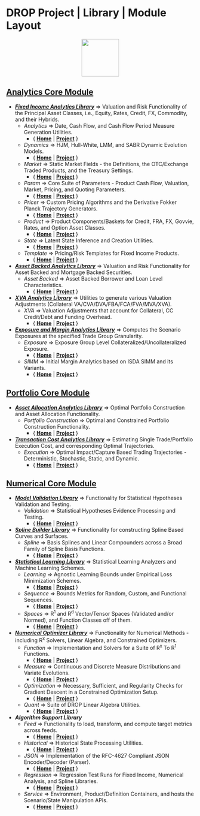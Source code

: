 
# DROP Project | Library | Module Layout


<p align="center"><img src="https://github.com/lakshmiDRIP/DROP/blob/master/DRIP_Logo.gif?raw=true" width="100"></p>



## [Analytics Core Module](https://github.com/lakshmiDRIP/DROP/blob/master/AnalyticsCore.md)
 * [***Fixed Income Analytics Library***](https://github.com/lakshmiDRIP/DROP/tree/master/FixedIncomeAnalyticsLibrary.md) => Valuation and Risk Functionality of the Principal Asset Classes, i.e., Equity, Rates, Credit, FX, Commodity, and their Hybrids.
	* *Analytics* => Date, Cash Flow, and Cash Flow Period Measure Generation Utilities.
		* { [**Home**](https://github.com/lakshmiDRIP/DROP/tree/master/src/main/java/org/drip/analytics/README.md) | 
		[**Project**](https://github.com/lakshmiDRIP/DROP/issues?q=is%3Aopen+is%3Aissue+label%3Aanalytics) }  
	* *Dynamics* => HJM, Hull-White, LMM, and SABR Dynamic Evolution Models.
		* { [**Home**](https://github.com/lakshmiDRIP/DROP/tree/master/src/main/java/org/drip/dynamics/README.md) | 
		[**Project**](https://github.com/lakshmiDRIP/DROP/issues?q=is%3Aopen+is%3Aissue+label%3Adynamics) }
	* *Market* => Static Market Fields - the Definitions, the OTC/Exchange Traded Products, and the Treasury Settings.
		* { [**Home**](https://github.com/lakshmiDRIP/DROP/tree/master/src/main/java/org/drip/market/README.md) | 
		[**Project**](https://github.com/lakshmiDRIP/DROP/issues?q=is%3Aopen+is%3Aissue+label%3Amarket) }
	* *Param* => Core Suite of Parameters - Product Cash Flow, Valuation, Market, Pricing, and Quoting Parameters.
		* { [**Home**](https://github.com/lakshmiDRIP/DROP/tree/master/src/main/java/org/drip/param/README.md) | 
		[**Project**](https://github.com/lakshmiDRIP/DROP/issues?q=is%3Aopen+is%3Aissue+label%3Aparam) }
	* *Pricer* => Custom Pricing Algorithms and the Derivative Fokker Planck Trajectory Generators.
		* { [**Home**](https://github.com/lakshmiDRIP/DROP/tree/master/src/main/java/org/drip/pricer/README.md) | 
		[**Project**](https://github.com/lakshmiDRIP/DROP/issues?q=is%3Aopen+is%3Aissue+label%3Apricer) }
	* *Product* => Product Components/Baskets for Credit, FRA, FX, Govvie, Rates, and Option Asset Classes.
		* { [**Home**](https://github.com/lakshmiDRIP/DROP/tree/master/src/main/java/org/drip/product/README.md) | 
		[**Project**](https://github.com/lakshmiDRIP/DROP/issues?q=is%3Aopen+is%3Aissue+label%3Aproduct) }
	* *State* => Latent State Inference and Creation Utilities.
		* { [**Home**](https://github.com/lakshmiDRIP/DROP/tree/master/src/main/java/org/drip/state/README.md) | 
		[**Project**](https://github.com/lakshmiDRIP/DROP/issues?q=is%3Aopen+is%3Aissue+label%3Astate) }
	* *Template* => Pricing/Risk Templates for Fixed Income Products.
		* { [**Home**](https://github.com/lakshmiDRIP/DROP/tree/master/src/main/java/org/drip/template/README.md) | 
		[**Project**](https://github.com/lakshmiDRIP/DROP/issues?q=is%3Aopen+is%3Aissue+label%3Atemplate) }
 * [***Asset Backed Analytics Library***](https://github.com/lakshmiDRIP/DROP/tree/master/AssetBackedAnalyticsLibrary.md) => Valuation and Risk Functionality for Asset Backed and Mortgage Backed Securities.
	* *Asset Backed* => Asset Backed Borrower and Loan Level Characteristics.
		* { [**Home**](https://github.com/lakshmiDRIP/DROP/tree/master/src/main/java/org/drip/assetbacked/README.md) | 
		[**Project**](https://github.com/lakshmiDRIP/DROP/issues?q=is%3Aopen+is%3Aissue+label%3Aassetbacked) }
 * [***XVA Analytics Library***](https://github.com/lakshmiDRIP/DROP/tree/master/XVAAnalyticsLibrary.md) => Utilities to generate various Valuation Adjustments (Collateral VA/CVA/DVA/FBA/FCA/FVA/MVA/XVA).
	* *XVA* => Valuation Adjustments that account for Collateral, CC Credit/Debt and Funding Overhead.
		* { [**Home**](https://github.com/lakshmiDRIP/DROP/tree/master/src/main/java/org/drip/xva/README.md) | 
		[**Project**](https://github.com/lakshmiDRIP/DROP/issues?q=is%3Aopen+is%3Aissue+label%3Axva) }
 * [***Exposure and Margin Analytics Library***](https://github.com/lakshmiDRIP/DROP/tree/master/ExposureAnalyticsLibrary.md) => Computes the Scenario Exposures at the specified Trade Group Granularity.
	* *Exposure* => Exposure Group Level Collateralized/Uncollateralized Exposure.
		* { [**Home**](https://github.com/lakshmiDRIP/DROP/tree/master/src/main/java/org/drip/exposure/README.md) | 
		[**Project**](https://github.com/lakshmiDRIP/DROP/issues?q=is%3Aopen+is%3Aissue+label%3Aexposure) }
	* *SIMM* => Initial Margin Analytics based on ISDA SIMM and its Variants.
		* { [**Home**](https://github.com/lakshmiDRIP/DROP/tree/master/src/main/java/org/drip/simm/README.md) | 
		[**Project**](https://github.com/lakshmiDRIP/DROP/issues?q=is%3Aopen+is%3Aissue+label%3Asimm) }

## [Portfolio Core Module](https://github.com/lakshmiDRIP/DROP/blob/master/PortfolioCore.md)
 * [***Asset Allocation Analytics Library***](https://github.com/lakshmiDRIP/DROP/tree/master/AssetAllocationAnalyticsLibrary.md) => Optimal Portfolio Construction and Asset Allocation Functionality.
	* *Portfolio Construction* => Optimal and Constrained Portfolio Construction Functionality.
		* { [**Home**](https://github.com/lakshmiDRIP/DROP/tree/master/src/main/java/org/drip/portfolioconstruction/README.md) | 
		[**Project**](https://github.com/lakshmiDRIP/DROP/issues?q=is%3Aopen+is%3Aissue+label%3Aportfolioconstruction) }
 * [***Transaction Cost Analytics Library***](https://github.com/lakshmiDRIP/DROP/tree/master/TransactionCostAnalyticsLibrary.md) => Estimating Single Trade/Portfolio Execution Cost, and corresponding Optimal Trajectories.
	* *Execution* => Optimal Impact/Capture Based Trading Trajectories - Deterministic, Stochastic, Static, and Dynamic.
		* { [**Home**](https://github.com/lakshmiDRIP/DROP/tree/master/src/main/java/org/drip/execution/README.md) | 
		[**Project**](https://github.com/lakshmiDRIP/DROP/issues?q=is%3Aopen+is%3Aissue+label%3Aexecution) }

## [Numerical Core Module](https://github.com/lakshmiDRIP/DROP/blob/master/NumericalCore.md)
 * [***Model Validation Library***](https://github.com/lakshmiDRIP/DROP/tree/master/SplineBuilderLibrary.md) => Functionality for Statistical Hypotheses Validation and Testing.
	* *Validation* => Statistical Hypotheses Evidence Processing and Testing.
		* { [**Home**](https://github.com/lakshmiDRIP/DROP/tree/master/src/main/java/org/drip/spline/README.md) | 
		[**Project**](https://github.com/lakshmiDRIP/DROP/issues?q=is%3Aopen+is%3Aissue+label%3Avalidation) }
 * [***Spline Builder Library***](https://github.com/lakshmiDRIP/DROP/tree/master/SplineBuilderLibrary.md) => Functionality for constructing Spline Based Curves and Surfaces.
	* *Spline* => Basis Splines and Linear Compounders across a Broad Family of Spline Basis Functions.
		* { [**Home**](https://github.com/lakshmiDRIP/DROP/tree/master/src/main/java/org/drip/spline/README.md) | 
		[**Project**](https://github.com/lakshmiDRIP/DROP/issues?q=is%3Aopen+is%3Aissue+label%3Aspline) }
 * [***Statistical Learning Library***](https://github.com/lakshmiDRIP/DROP/tree/master/StatisticalLearningLibrary.md) => Statistical Learning Analyzers and Machine Learning Schemes.
	* *Learning* => Agnostic Learning Bounds under Empirical Loss Minimization Schemes.
		* { [**Home**](https://github.com/lakshmiDRIP/DROP/tree/master/src/main/java/org/drip/learning/README.md) | 
		[**Project**](https://github.com/lakshmiDRIP/DROP/issues?q=is%3Aopen+is%3Aissue+label%3Alearning) }
	* *Sequence* => Bounds Metrics for Random, Custom, and Functional Sequences.
		* { [**Home**](https://github.com/lakshmiDRIP/DROP/tree/master/src/main/java/org/drip/sequence/README.md) | 
		[**Project**](https://github.com/lakshmiDRIP/DROP/issues?q=is%3Aopen+is%3Aissue+label%3Asequence) }
	* *Spaces* => R<sup>1</sup> and R<sup>d</sup> Vector/Tensor Spaces (Validated and/or Normed), and Function Classes off of them.
		* { [**Home**](https://github.com/lakshmiDRIP/DROP/tree/master/src/main/java/org/drip/spaces/README.md) | 
		[**Project**](https://github.com/lakshmiDRIP/DROP/issues?q=is%3Aopen+is%3Aissue+label%3Aspaces) }
 * [***Numerical Optimizer Library***](https://github.com/lakshmiDRIP/DROP/tree/master/NumericalOptimizerLibrary.md) => Functionality for Numerical Methods - including R<sup>x</sup> Solvers, Linear Algebra, and Constrained Optimizers.
	* *Function* => Implementation and Solvers for a Suite of R<sup>x</sup> To R<sup>1</sup> Functions.
		* { [**Home**](https://github.com/lakshmiDRIP/DROP/tree/master/src/main/java/org/drip/function/README.md) | 
		[**Project**](https://github.com/lakshmiDRIP/DROP/issues?q=is%3Aopen+is%3Aissue+label%3Afunction) }
	* *Measure* => Continuous and Discrete Measure Distributions and Variate Evolutions.
		* { [**Home**](https://github.com/lakshmiDRIP/DROP/tree/master/src/main/java/org/drip/measure/README.md) | 
		[**Project**](https://github.com/lakshmiDRIP/DROP/issues?q=is%3Aopen+is%3Aissue+label%3Ameasure) }
	* *Optimization* => Necessary, Sufficient, and Regularity Checks for Gradient Descent in a Constrained Optimization Setup.
		* { [**Home**](https://github.com/lakshmiDRIP/DROP/tree/master/src/main/java/org/drip/optimization/README.md) | 
		[**Project**](https://github.com/lakshmiDRIP/DROP/issues?q=is%3Aopen+is%3Aissue+label%3Aoptimization) }
	* *Quant* => Suite of DROP Linear Algebra Utilities.
		* { [**Home**](https://github.com/lakshmiDRIP/DROP/tree/master/src/main/java/org/drip/quant/README.md) | 
		[**Project**](https://github.com/lakshmiDRIP/DROP/issues?q=is%3Aopen+is%3Aissue+label%3Aquant) }
 * ***Algorithm Support Library***
	* *Feed* => Functionality to load, transform, and compute target metrics across feeds.
		* { [**Home**](https://github.com/lakshmiDRIP/DROP/tree/master/src/main/java/org/drip/feed/README.md) | 
		[**Project**](https://github.com/lakshmiDRIP/DROP/issues?q=is%3Aopen+is%3Aissue+label%3Afeed) }
	* *Historical* => Historical State Processing Utilities.
		* { [**Home**](https://github.com/lakshmiDRIP/DROP/tree/master/src/main/java/org/drip/historical/README.md) | 
		[**Project**](https://github.com/lakshmiDRIP/DROP/issues?q=is%3Aopen+is%3Aissue+label%3Ahistorical) }
	* *JSON* => Implementation of the RFC-4627 Compliant JSON Encoder/Decoder (Parser).
		* { [**Home**](https://github.com/lakshmiDRIP/DROP/tree/master/src/main/java/org/drip/json/README.md) | 
		[**Project**](https://github.com/lakshmiDRIP/DROP/issues?q=is%3Aopen+is%3Aissue+label%3Ajson) }
	* *Regression* => Regression Test Runs for Fixed Income, Numerical Analysis, and Spline Libraries.
		* { [**Home**](https://github.com/lakshmiDRIP/DROP/tree/master/src/main/java/org/drip/regression/README.md) | 
		[**Project**](https://github.com/lakshmiDRIP/DROP/issues?q=is%3Aopen+is%3Aissue+label%3Aregression) }
	* *Service* => Environment, Product/Definition Containers, and hosts the Scenario/State Manipulation APIs.
		* { [**Home**](https://github.com/lakshmiDRIP/DROP/tree/master/src/main/java/org/drip/service/README.md) | 
		[**Project**](https://github.com/lakshmiDRIP/DROP/issues?q=is%3Aopen+is%3Aissue+label%3Aservice) }
